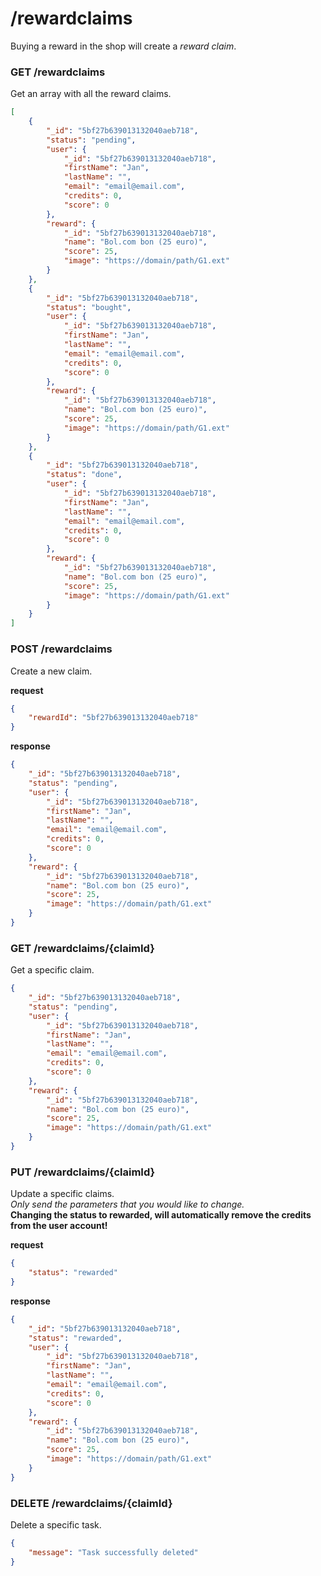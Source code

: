 # /rewardclaims
Buying a reward in the shop will create a *reward claim*.

### GET /rewardclaims
Get an array with all the reward claims.

```json
[
    {
        "_id": "5bf27b639013132040aeb718",
        "status": "pending",
        "user": {
            "_id": "5bf27b639013132040aeb718",
            "firstName": "Jan",
            "lastName": "",
            "email": "email@email.com",
            "credits": 0,
            "score": 0
        },
        "reward": {
            "_id": "5bf27b639013132040aeb718",
            "name": "Bol.com bon (25 euro)",
            "score": 25,
            "image": "https://domain/path/G1.ext"
        }
    },
    {
        "_id": "5bf27b639013132040aeb718",
        "status": "bought",
        "user": {
            "_id": "5bf27b639013132040aeb718",
            "firstName": "Jan",
            "lastName": "",
            "email": "email@email.com",
            "credits": 0,
            "score": 0
        },
        "reward": {
            "_id": "5bf27b639013132040aeb718",
            "name": "Bol.com bon (25 euro)",
            "score": 25,
            "image": "https://domain/path/G1.ext"
        }
    },
    {
        "_id": "5bf27b639013132040aeb718",
        "status": "done",
        "user": {
            "_id": "5bf27b639013132040aeb718",
            "firstName": "Jan",
            "lastName": "",
            "email": "email@email.com",
            "credits": 0,
            "score": 0
        },
        "reward": {
            "_id": "5bf27b639013132040aeb718",
            "name": "Bol.com bon (25 euro)",
            "score": 25,
            "image": "https://domain/path/G1.ext"
        }
    }
]
```

### POST /rewardclaims
Create a new claim.

**request**
```json
{
    "rewardId": "5bf27b639013132040aeb718"
}
```
**response**
```json
{
    "_id": "5bf27b639013132040aeb718",
    "status": "pending",
    "user": {
        "_id": "5bf27b639013132040aeb718",
        "firstName": "Jan",
        "lastName": "",
        "email": "email@email.com",
        "credits": 0,
        "score": 0
    },
    "reward": {
        "_id": "5bf27b639013132040aeb718",
        "name": "Bol.com bon (25 euro)",
        "score": 25,
        "image": "https://domain/path/G1.ext"
    }
}
```

### GET /rewardclaims/{claimId}
Get a specific claim.

```json
{
    "_id": "5bf27b639013132040aeb718",
    "status": "pending",
    "user": {
        "_id": "5bf27b639013132040aeb718",
        "firstName": "Jan",
        "lastName": "",
        "email": "email@email.com",
        "credits": 0,
        "score": 0
    },
    "reward": {
        "_id": "5bf27b639013132040aeb718",
        "name": "Bol.com bon (25 euro)",
        "score": 25,
        "image": "https://domain/path/G1.ext"
    }
}
```

### PUT /rewardclaims/{claimId}
Update a specific claims.  
*Only send the parameters that you would like to change.*  
**Changing the status to rewarded, will automatically remove the credits from the user account!**

**request**
```json
{
    "status": "rewarded"
}
```
**response**
```json
{
    "_id": "5bf27b639013132040aeb718",
    "status": "rewarded",
    "user": {
        "_id": "5bf27b639013132040aeb718",
        "firstName": "Jan",
        "lastName": "",
        "email": "email@email.com",
        "credits": 0,
        "score": 0
    },
    "reward": {
        "_id": "5bf27b639013132040aeb718",
        "name": "Bol.com bon (25 euro)",
        "score": 25,
        "image": "https://domain/path/G1.ext"
    }
}
```

### DELETE /rewardclaims/{claimId}
Delete a specific task.

```json
{
    "message": "Task successfully deleted"
}
```